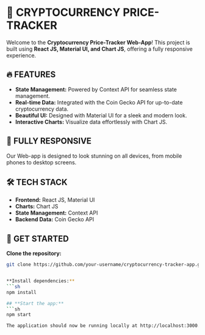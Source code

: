 # 🚀 **CRYPTOCURRENCY PRICE-TRACKER**

Welcome to the **Cryptocurrency Price-Tracker Web-App**! This project is built using **React JS, Material UI, and Chart JS**, offering a fully responsive experience.

## 🔥 **FEATURES**

- **State Management:** Powered by Context API for seamless state management.
- **Real-time Data:** Integrated with the Coin Gecko API for up-to-date cryptocurrency data.
- **Beautiful UI:** Designed with Material UI for a sleek and modern look.
- **Interactive Charts:** Visualize data effortlessly with Chart JS.

## 📱 **FULLY RESPONSIVE**

Our Web-app is designed to look stunning on all devices, from mobile phones to desktop screens.

## 🛠️ **TECH STACK**

- **Frontend:** React JS, Material UI
- **Charts:** Chart JS
- **State Management:** Context API
- **Backend Data:** Coin Gecko API

## 🚀 **GET STARTED**

**Clone the repository:**
```sh
git clone https://github.com/your-username/cryptocurrency-tracker-app.git


**Install dependencies:**
```sh
npm install

## **Start the app:**
```sh
npm start

The application should now be running locally at http://localhost:3000.
